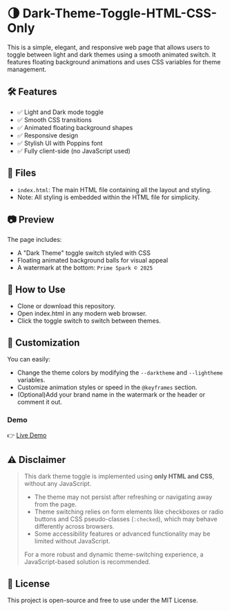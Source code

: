 # 🌗 Dark-Theme-Toggle-HTML-CSS-Only

This is a simple, elegant, and responsive web page that allows users to toggle between light and dark themes using a smooth animated switch. It features floating background animations and uses CSS variables for theme management.


## 🛠 Features
- ✅ Light and Dark mode toggle
- ✅ Smooth CSS transitions
- ✅ Animated floating background shapes
- ✅ Responsive design
- ✅ Stylish UI with Poppins font
- ✅ Fully client-side (no JavaScript used)


## 📁 Files
- `index.html`: The main HTML file containing all the layout and styling.
- Note: All styling is embedded within the HTML file for simplicity.


## 📷 Preview
The page includes:
- A "Dark Theme" toggle switch styled with CSS
- Floating animated background balls for visual appeal
- A watermark at the bottom: `Prime Spark © 2025`


## 🧪 How to Use
- Clone or download this repository.
- Open index.html in any modern web browser.
- Click the toggle switch to switch between themes.


## 🔧 Customization
You can easily:
- Change the theme colors by modifying the `--darktheme` and `--lightheme` variables.
- Customize animation styles or speed in the `@keyframes` section.
- (Optional)Add your brand name in the watermark or the header or comment it out.

### Demo
👉 [Live Demo](https://yourusername.github.io/image-preview-app/)

## ⚠️ Disclaimer
> This dark theme toggle is implemented using **only HTML and CSS**, without any JavaScript.
> 
> - The theme may not persist after refreshing or navigating away from the page.
> - Theme switching relies on form elements like checkboxes or radio buttons and CSS pseudo-classes (`:checked`), which may behave differently across browsers.
> - Some accessibility features or advanced functionality may be limited without JavaScript.
>
> For a more robust and dynamic theme-switching experience, a JavaScript-based solution is recommended.


## 📄 License
This project is open-source and free to use under the MIT License.
